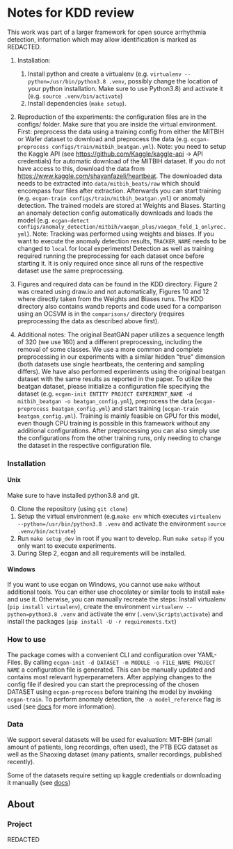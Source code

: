 # Notes for KDD review
This work was part of a larger framework for open source arrhythmia detection, information which may allow
identification is marked as REDACTED.

1. Installation:
   1. Install python and create a virtualenv (e.g. `virtualenv --python=/usr/bin/python3.8 .venv`, possibly change the
      location of your python installation. Make sure to use Python3.8) and activate it (e.g. `source .venv/bin/activate`)
   2. Install dependencies (`make setup`).

2. Reproduction of the experiments: the configuration files are in the configs/ folder. Make sure that you are inside
the virtual environment. First: preprocess the data using a training config from either the MITBIH or Wafer dataset to
   download and preprocess the data (e.g. `ecgan-preprocess configs/train/mitbih_beatgan.yml`).
   Note: you need to setup the Kaggle API (see https://github.com/Kaggle/kaggle-api -> API credentials) for automatic download of the MITBIH dataset. If you do not have
   access to this, download the data from https://www.kaggle.com/shayanfazeli/heartbeat. The downloaded data needs to
   be extracted into `data/mitbih_beats/raw` which should encompass four files after extraction.
   Afterwards you can start training (e.g. `ecgan-train configs/train/mitbih_beatgan.yml`) or anomaly detection.
   The trained models are stored at Weights and Biases. Starting an anomaly detection config automatically downloads
   and loads the model (e.g. `ecgan-detect configs/anomaly_detection/mitbih/vaegan_plus/vaegan_fold_1_onlyrec.yml`).
   Note: Tracking was performed using weights and biases. If you want to execute the anomaly detection results,
   `TRACKER_NAME` needs to be changed to `local` for local experiments!
   Detection as well as training required running the preprocessing for each dataset once before starting it.
   It is only required once since all runs of the respective dataset use the same preprocessing.

3. Figures and required data can be found in the KDD directory. Figure 2 was created using draw.io and not automatically,
Figures 10 and 12 where directly taken from the Weights and Biases runs. The KDD directory also contains wandb reports
   and code used for a comparison using an OCSVM is in the `comparisons/` directory (requires preprocessing the data as
   described above first).

4. Additional notes: The original BeatGAN paper utilizes a sequence length of 320 (we use 160) and a different preprocessing,
including the removal of some classes. We use a more common and complete preprocessing in our experiments with a similar hidden
   "true" dimension (both datasets use single heartbeats, the centering and sampling differs). We have also performed
   experiments using the original beatgan dataset with the same results as reported in the paper. To utilize the beatgan dataset,
   please initialize a configuration file specifying the dataset
   (e.g. `ecgan-init ENTITY PROJECT EXPERIMENT_NAME -d mitbih_beatgan -o beatgan_config.yml`), preprocess the data
   (`ecgan-preprocess beatgan_config.yml`) and start training  (`ecgan-train beatgan_config.yml`). Training is mainly
   feasible on GPU for this model, even though CPU training is possible in this framework without any additional configurations.
   After preprocessing you can also simply use the configurations from the other training runs, only needing to change the
   dataset in the respective configuration file.


### Installation
#### Unix
Make sure to have installed python3.8 and git.

0. Clone the repository (using `git clone`)
1. Setup the virtual environment (e.g.`make env` which executes `virtualenv --python=/usr/bin/python3.8 .venv`
    and activate the environment `source .venv/bin/activate`)
2. Run `make setup_dev` in root if you want to develop. Run `make setup` if you only want to execute experiments.
3. During Step 2, ecgan and all requirements will be installed.

#### Windows

If you want to use ecgan on Windows, you cannot use `make` without additional tools. You can either use chocolatey
or similar tools to install `make` and use it. Otherwise, you can manually recreate the steps:
Install virtualenv (`pip install virtualenv`), create the environment `virtualenv --python=python3.8 .venv` and
activate the env (`.venv\Scripts\activate`) and install the packages (`pip install -U -r requirements.txt`)

### How to use

The package comes with a convenient CLI and configuration over YAML-Files.
By calling `ecgan-init -d DATASET -m MODULE -o FILE_NAME PROJECT NAME` a configuration file
is generated. This can be manually updated and contains most relevant hyperparameters.
After applying changes to the config file if desired you can start the preprocessing of
the chosen DATASET using `ecgan-preprocess` before training the model by invoking `ecgan-train`.
To perform anomaly detection, the `-a model_reference` flag is used (see [docs](REDACTED) for more
information).

### Data
We support several datasets will be used for evaluation: MIT-BIH (small amount of patients, long recordings, often
used), the PTB ECG dataset as well as the Shaoxing dataset (many patients, smaller recordings, published recently).

Some of the datasets require setting up kaggle credentials or downloading it manually (see [docs](REDACTED))

## About

### Project

REDACTED
